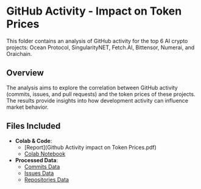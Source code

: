 # GitHub Activity - Impact on Token Prices

This folder contains an analysis of GitHub activity for the top 6 AI crypto projects: Ocean Protocol, SingularityNET, Fetch.AI, Bittensor, Numerai, and Oraichain.

## Overview

The analysis aims to explore the correlation between GitHub activity (commits, issues, and pull requests) and the token prices of these projects. The results provide insights into how development activity can influence market behavior.

## Files Included

- **Colab & Code**:
  - [Report](Github Activity impact on Token Prices.pdf)
  - [Colab Notebook](GithubActivity_TokenPrice.ipynb)
- **Processed Data**:
  - [Commits Data](processed/commits.csv)
  - [Issues Data](processed/issues.csv)
  - [Repositories Data](processed/repos.csv)
